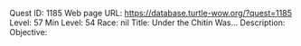 Quest ID: 1185
Web page URL: https://database.turtle-wow.org/?quest=1185
Level: 57
Min Level: 54
Race: nil
Title: Under the Chitin Was...
Description: 
Objective: 
